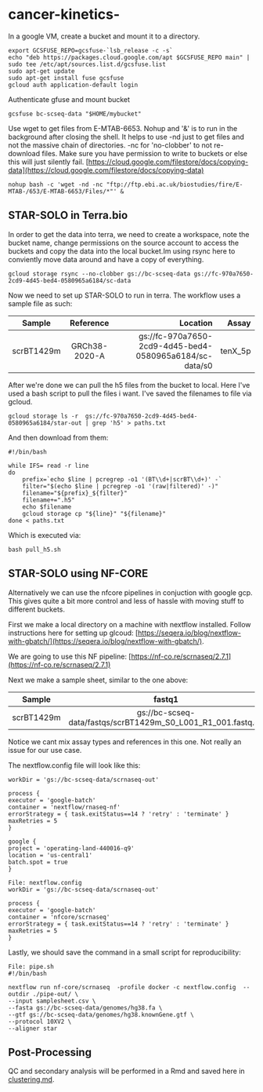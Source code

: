 # cancer-kinetics-

In a google VM, create a bucket and mount it to a directory.
```
export GCSFUSE_REPO=gcsfuse-`lsb_release -c -s`
echo "deb https://packages.cloud.google.com/apt $GCSFUSE_REPO main" | sudo tee /etc/apt/sources.list.d/gcsfuse.list
sudo apt-get update
sudo apt-get install fuse gcsfuse
gcloud auth application-default login
```

Authenticate gfuse and mount bucket

```
gcsfuse bc-scseq-data "$HOME/mybucket"
```
Use wget to get files from E-MTAB-6653. Nohup and '&' is to run in the background after closing the shell. It helps to use -nd just to get files and not the massive chain of directories. -nc for 'no-clobber' to not re-download files. Make sure you have permission to write to buckets or else this will just silently fail. [https://cloud.google.com/filestore/docs/copying-data](https://cloud.google.com/filestore/docs/copying-data)

```
nohup bash -c 'wget -nd -nc "ftp://ftp.ebi.ac.uk/biostudies/fire/E-MTAB-/653/E-MTAB-6653/Files/*"' &
```

## STAR-SOLO in Terra.bio
In order to get the data into terra, we need to create a workspace, note the bucket name, change permissions on the source account to access the buckets and copy the data into the local bucket.Im using rsync here to conviently move data around and have a copy of everything.

```
gcloud storage rsync --no-clobber gs://bc-scseq-data gs://fc-970a7650-2cd9-4d45-bed4-0580965a6184/sc-data
```
Now we need to set up STAR-SOLO to run in terra. The workflow uses a sample file as such: 


|     Sample    |    Reference  |                        Location                         |  Assay  |
| ------------- |:-------------:| -------------------------------------------------------:| -------:|
| scrBT1429m    | GRCh38-2020-A | gs://fc-970a7650-2cd9-4d45-bed4-0580965a6184/sc-data/s0 | tenX_5p |


After we're done we can pull the h5 files from the bucket to local. Here I've used a bash script to pull the files i want. I've saved the filenames to file via gcloud.

```
gcloud storage ls -r  gs://fc-970a7650-2cd9-4d45-bed4-0580965a6184/star-out | grep 'h5' > paths.txt  
```

And then download from them:
```
#!/bin/bash 

while IFS= read -r line
do
    prefix=`echo $line | pcregrep -o1 '(BT\\d+|scrBT\\d+)' -`
    filter="$(echo $line | pcregrep -o1 '(raw|filtered)' -)"
    filename="${prefix}_${filter}"
    filename+=".h5"
    echo $filename
    gcloud storage cp "${line}" "${filename}"
done < paths.txt
```

Which is executed via:
```
bash pull_h5.sh
```


## STAR-SOLO using NF-CORE

Alternatively we can use the nfcore pipelines in conjuction with google gcp. This gives quite a bit more control and less of hassle with moving stuff to different buckets.

First we make a local directory on a machine with nextflow installed. Follow instructions here for setting up glcoud: [https://seqera.io/blog/nextflow-with-gbatch/](https://seqera.io/blog/nextflow-with-gbatch/).

We are going to use this NF pipeline: [https://nf-co.re/scrnaseq/2.7.1](https://nf-co.re/scrnaseq/2.7.1)

Next we make a sample sheet, similar to the one above:

|     Sample    |    fastq1                                                   |                        fastq2                               |  expected_cells  |
| ------------- |:-----------------------------------------------------------:| -----------------------------------------------------------:| ----------------:|
| scrBT1429m    |gs://bc-scseq-data/fastqs/scrBT1429m_S0_L001_R1_001.fastq.gz |gs://bc-scseq-data/fastqs/scrBT1429m_S0_L001_R2_001.fastq.gz |       4000       |

Notice we cant mix assay types and references in this one. Not really an issue for our use case.

The nextflow.config file will look like this:
```
workDir = 'gs://bc-scseq-data/scrnaseq-out'

process {
executor = 'google-batch'
container = 'nextflow/rnaseq-nf'
errorStrategy = { task.exitStatus==14 ? 'retry' : 'terminate' }
maxRetries = 5
}

google {
project = 'operating-land-440016-q9'
location = 'us-central1'
batch.spot = true
}

File: nextflow.config
workDir = 'gs://bc-scseq-data/scrnaseq-out'

process {
executor = 'google-batch'
container = 'nfcore/scrnaseq'
errorStrategy = { task.exitStatus==14 ? 'retry' : 'terminate' }
maxRetries = 5
}
```

Lastly, we should save the command in a small script for reproducibility:

```
File: pipe.sh
#!/bin/bash

nextflow run nf-core/scrnaseq  -profile docker -c nextflow.config  --outdir ./pipe-out/ \
--input samplesheet.csv \
--fasta gs://bc-scseq-data/genomes/hg38.fa \
--gtf gs://bc-scseq-data/genomes/hg38.knownGene.gtf \
--protocol 10XV2 \
--aligner star
```

## Post-Processing

QC and secondary analysis will be performed in a Rmd and saved here in [clustering.md](https://github.com/Benjamin-R-Clark/cancer-kinetics/scrnaseq/clustering.md).
